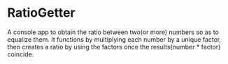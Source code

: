 # RatioGetter
A console app to obtain the ratio between two(or more) numbers so as to equalize them. It functions by multiplying each number by a unique factor, then creates a ratio by using the factors once the results(number * factor) coincide.
